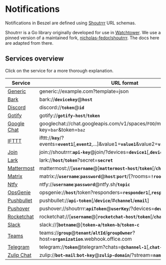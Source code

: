 # Notifications

Notifications in Beszel are defined using [Shoutrrr](https://github.com/containrrr/shoutrrr) URL schemas.

Shoutrrr is a Go library originally developed for use in [Watchtower](https://github.com/containrrr/watchtower). We use a pinned version of a maintained fork, [nicholas-fedor/shoutrrr](https://github.com/nicholas-fedor/shoutrrr). The docs here are adapted from there.

## Services overview

Click on the service for a more thorough explanation.

<div style="white-space: nowrap;">

| Service                        | URL format                                                                                                            |
| ------------------------------ | --------------------------------------------------------------------------------------------------------------------- |
| [Generic](./generic.md)        | generic://example.com?template=json                                                                                   |
| [Bark](./bark.md)              | bark://**`devicekey`**@**`host`**                                                                                     |
| [Discord](./discord.md)        | discord://**`token`**@**`id`**                                                                                        |
| [Gotify](./gotify.md)          | gotify://**`gotify-host`**/**`token`**                                                                                |
| [Google Chat](./googlechat.md) | googlechat://chat.googleapis.com/v1/spaces/`FOO`/messages?key=`bar`&token=`baz`                                       |
| [IFTTT](./ifttt.md)            | ifttt://**`key`**/?events=**`event1`**[,__`event2`__,...]&value1=**`value1`**&value2=**`value2`**&value3=**`value3`** |
| [Join](./join.md)              | join://shoutrrr:**`api-key`**@join/?devices=**`device1`**[,**`device2`**, ...][&icon=__`icon`__]                      |
| [Lark](./lark.md)              | lark://**`host`**/**`token`**?secret=**`secret`**                                                                     |
| [Mattermost](./mattermost.md)  | mattermost://[__`username`__@]**`mattermost-host`**/**`token`**[/__`channel`__]                                       |
| [Matrix](./matrix.md)          | matrix://**`username`**:**`password`**@**`host`**:**`port`**/[?rooms=**`!roomID1`**[,__`roomAlias2`__]]               |
| [Ntfy](./ntfy.md)              | ntfy://**`username`**:**`password`**@ntfy.sh/**`topic`**                                                              |
| [OpsGenie](./opsgenie.md)      | opsgenie://**`host`**/token?responders=**`responder1`**[,__`responder2`__]\_                                          |
| [Pushbullet](./pushbullet.md)  | pushbullet://**`api-token`**[/__`device`__/#__`channel`__/__`email`__]                                                |
| [Pushover](./pushover.md)      | pushover://shoutrrr:**`apiToken`**@**`userKey`**/?devices=**`device1`**[,__`device2`__, ...]                          |
| [Rocketchat](./rocketchat.md)  | rocketchat://[__`username`__@]**`rocketchat-host`**/**`token`**[/__`channel`&#124;`@recipient`__]                     |
| [Slack](./slack.md)            | slack://[__`botname`__@]**`token-a`**/**`token-b`**/**`token-c`**                                                     |
| [Teams](./teams.md)            | teams://**`group`**@**`tenant`**/**`altId`**/**`groupOwner`**?host=**`organization`**.webhook.office.com              |
| [Telegram](./telegram.md)      | telegram://**`token`**@telegram?chats=**`@channel-1`**[,__`chat-id-1`__,...]                                          |
| [Zulip Chat](./zulip.md)       | zulip://**`bot-mail`**:**`bot-key`**@**`zulip-domain`**/?stream=**`name-or-id`**&topic=**`name`**                     |

</div>
